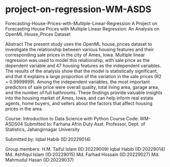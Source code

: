 # project-on-regression-WM-ASDS
Forecasting-House-Prices-with-Multiple-Linear-Regression
A Project on Forecasting House Prices with Multiple Linear Regression: An Analysis on OpenML House_Prices Dataset

Abstract
The present study uses the OpenML house_prices dataset to investigate the relationship between various housing features and their corresponding sale prices in the city of Ames, Iowa. Multiple linear regression was used to model this relationship, with sale price as the dependent variable and 47 housing features as the independent variables. The results of the analysis show that the model is statistically significant, and that it explains a large proportion of the variation in the sale prices (R2 = 0.9999999). Among the independent variables, the most important predictors of sale price were overall quality, total living area, garage area, and the number of full bathrooms. These findings provide valuable insights into the housing market of Ames, Iowa, and can help inform real estate agents, home buyers, and sellers about the factors that affect housing prices in the area.

Course: Introduction to Data Science with Python
Course Code: WM-ASDS04
Submitted to:
Farhana Afrin Duty Asst. Professor, Dept. of Statistics, Jahangirnagar University

Submitted by:
Iqbal Habib (ID:20229014)

Group members:
H.M. Taiful Islam (ID:20229009)
Iqbal Habib (ID:20229014)
Md. Ashfiqul Islam (ID:20229015)
Md. Farhad Hossain (ID:20229027)
Md. Mahmudul Hasan (ID:20229037)
